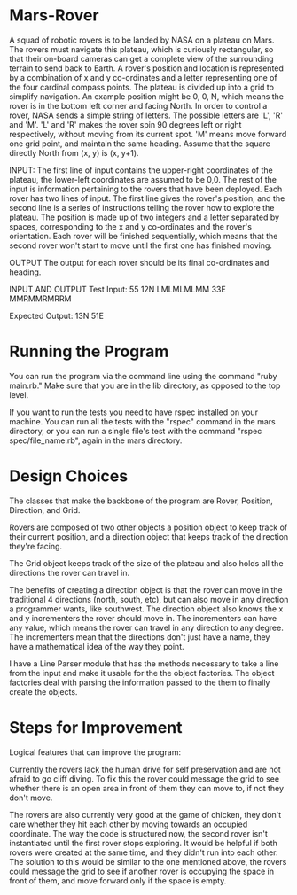 Mars-Rover
==========

A squad of robotic rovers is to be landed by NASA on a plateau on Mars. The rovers must navigate this plateau, which is curiously rectangular, so that their on-board cameras can get a complete view of the surrounding terrain to send back to Earth.
A rover's position and location is represented by a combination of x and y co-ordinates and a letter representing one of the four cardinal compass points. The plateau is divided up into a grid to simplify navigation. An example position might be 0, 0, N, which means the rover is in the bottom left corner and facing North.
In order to control a rover, NASA sends a simple string of letters. The possible letters are 'L', 'R' and 'M'. 'L' and 'R' makes the rover spin 90 degrees left or right respectively, without moving from its current spot. 'M' means move forward one grid point, and maintain the same heading.
Assume that the square directly North from (x, y) is (x, y+1).

INPUT:
The first line of input contains the upper-right coordinates of the plateau, the lower-left coordinates are assumed to be 0,0.
The rest of the input is information pertaining to the rovers that have been deployed. Each rover has two lines of input. The first line gives the rover's position, and the second line is a series of instructions telling the rover how to explore the plateau.
The position is made up of two integers and a letter separated by spaces, corresponding to the x and y co-ordinates and the rover's orientation.
Each rover will be finished sequentially, which means that the second rover won't start to move until the first one has finished moving.

OUTPUT
The output for each rover should be its final co-ordinates and heading.

INPUT AND OUTPUT
Test Input:
55
12N LMLMLMLMM 33E MMRMMRMRRM

Expected Output:
13N
51E

Running the Program
==========

You can run the program via the command line using the command "ruby main.rb." Make sure that you are in the lib directory, as opposed to the top level.

If you want to run the tests you need to have rspec installed on your machine. You can run all the tests with the "rspec" command in the mars directory, or you can run a single file's test with the command "rspec spec/file_name.rb", again in the mars directory.

Design Choices
==========

The classes that make the backbone of the program are Rover, Position, Direction, and Grid. 

Rovers are composed of two other objects a position object to keep track of their current position, and a direction object that keeps track of the direction they're facing. 

The Grid object keeps track of the size of the plateau and also holds all the directions the rover can travel in.

The benefits of creating a direction object is that the rover can move in the traditional 4 directions (north, south, etc), but can also move in any direction a programmer wants, like southwest. The direction object also knows the x and y incrementers the rover should move in. The incrementers can have any value, which means the rover can travel in any direction to any degree. The incrementers mean that the directions don't just have a name, they have a mathematical idea of the way they point. 

I have a Line Parser module that has the methods necessary to take a line from the input and make it usable for the the object factories. The object factories deal with parsing the information passed to the them to finally create the objects.

Steps for Improvement
==========

Logical features that can improve the program: 

Currently the rovers lack the human drive for self preservation and are not afraid to go cliff diving. To fix this the rover could message the grid to see whether there is an open area in front of them they can move to, if not they don't move.

The rovers are also currently very good at the game of chicken, they don't care whether they hit each other by moving towards an occupied coordinate. The way the code is structured now, the second rover isn't instantiated until the first rover stops exploring. It would be helpful if both rovers were created at the same time, and they didn't run into each other. The solution to this would be similar to the one mentioned above, the rovers could message the grid to see if another rover is occupying the space in front of them, and move forward only if the space is empty. 



